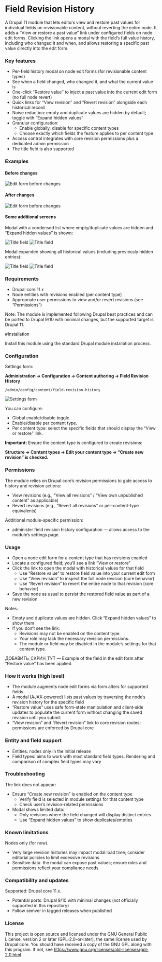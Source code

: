 # Field Revision History

A Drupal 11 module that lets editors view and restore past values for individual fields on revisionable content,
without reverting the entire node. It adds a “View or restore a past value” link under configured fields on
node edit forms. Clicking the link opens a modal with the field’s full value history,
including who changed it and when, and allows restoring a specific past value directly into the edit form.

### Key features

- Per-field history modal on node edit forms (for revisionable content types)
- See when a field changed, who changed it, and what the current value is
- One-click “Restore value” to inject a past value into the current edit form (no full node revert)
- Quick links for “View revision” and “Revert revision” alongside each historical record
- Noise reduction: empty and duplicate values are hidden by default; toggle with “Expand hidden values”
- Granular configuration:
  - Enable globally, disable for specific content types
  - Choose exactly which fields the feature applies to per content type
- Access control integrates with core revision permissions plus a dedicated admin permission
- The title field is also supported

### Examples

#### Before changes

<img src="assets/edit_form_before.png" alt="Edit form before changes">

#### After changes
<img src="assets/edit_form_after.png" alt="Edit form before changes">

#### Some additional screens

Modal with a condensed list where empty/duplicate values are hidden and “Expand hidden values” is shown:

<img src="assets/field_title_with_hidden_values.png" alt="Title field">
<img src="assets/field_images_with_hidden_values.png" alt="Title field">

Modal expanded showing all historical values (including previously hidden entries):

<img src="assets/field_images_without_hidden_values.png" alt="Title field">
<img src="assets/field_title_without_hidden_values.png" alt="Title field">

### Requirements

- Drupal core 11.x
- Node entities with revisions enabled (per content type)
- Appropriate user permissions to view and/or revert revisions (see “Permissions”)

Note: The module is implemented following Drupal best practices and can be ported to Drupal 9/10 with minimal changes, but the supported target is Drupal 11.

#Installation

Install this module using the standard Drupal module installation process.

### Configuration

Settings form:

**Administration → Configuration → Content authoring → Field Revision History**
```
/admin/config/content/field-revision-history
```

<img src="assets/settings_form.png" alt="Settings form">

You can configure:
- Global enable/disable toggle.
- Enable/disable per content type.
- Per content type: select the specific fields that should display the “View or restore” link.

**Important:** Ensure the content type is configured to create revisions:

**Structure → Content types → Edit your content type → “Create new revision” is checked.**

### Permissions

The module relies on Drupal core’s revision permissions to gate access to history and revision actions:

- View revisions (e.g., “View all revisions” / “View own unpublished content” as applicable)
- Revert revisions (e.g., “Revert all revisions” or per-content-type equivalents)

Additional module-specific permission:

- administer field revision history configuration — allows access to the module’s settings page.

### Usage

- Open a node edit form for a content type that has revisions enabled
- Locate a configured field; you’ll see a link “View or restore”
- Click the link to open the modal with historical values for that field
  - Use “Restore value” to restore field value into your current edit form
  - Use “View revision” to inspect the full node revision (core behavior)
  - Use “Revert revision” to revert the entire node to that revision (core behavior)
- Save the node as usual to persist the restored field value as part of a new revision

Notes:
- Empty and duplicate values are hidden. Click “Expand hidden values” to show them
- If you don’t see the link:
  - Revisions may not be enabled on the content type.
  - Your role may lack the necessary revision permissions.
  - The module or field may be disabled in the module’s settings for that content type.

ДОБАВИТЬ_СКРИН_ТУТ — Example of the field in the edit form after “Restore value” has been applied.

### How it works (high level)

- The module augments node edit forms via form alters for supported fields
- A modal (AJAX-powered) lists past values by traversing the node’s revision history for the specific field
- “Restore value” uses safe form-state manipulation and client-side updates to populate the current form without changing the saved revision until you submit
- “View revision” and “Revert revision” link to core revision routes; permissions are enforced by Drupal core

### Entity and field support

- Entities: nodes only in the initial release
- Field types: aims to work with most standard field types. Rendering and comparison of complex field types may vary

### Troubleshooting
The link does not appear:
- Ensure “Create new revision” is enabled on the content type
  - Verify field is selected in module settings for that content type
  - Check user’s revision-related permissions
- Modal shows limited data:
  - Only revisions where the field changed will display distinct entries
  - Use “Expand hidden values” to show duplicates/empties

### Known limitations
Nodes only (for now).
- Very large revision histories may impact modal load time; consider editorial policies to limit excessive revisions.
- Sensitive data: the modal can expose past values; ensure roles and permissions reflect your compliance needs.

### Compatibility and updates
Supported: Drupal core 11.x.
- Potential ports: Drupal 9/10 with minimal changes (not officially supported in this repository)
- Follow semver in tagged releases when published

### License
This project is open source and licensed under the GNU General Public License, version 2 or later (GPL-2.0-or-later), the same license used by Drupal core.
You should have received a copy of the GNU GPL along with this program. If not, see https://www.gnu.org/licenses/old-licenses/gpl-2.0.html
